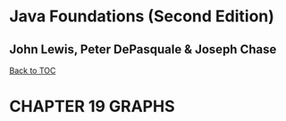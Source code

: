 # **Java Foundations (Second Edition)**
## John Lewis, Peter DePasquale & Joseph Chase

[Back to TOC](THE%20BOOK%20ON%20JAVA.md)

# CHAPTER 19 GRAPHS